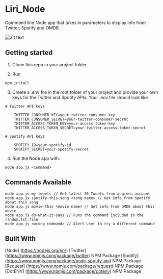 # Liri_Node

Command line Node app that takes in parameters to display info from Twitter, Spotify and OMDB.

![alt text][screenshot]

[screenshot]: https://github.com/jpdevspace/Liri_Node/blob/master/img/screenshot.gif "Node app GIF"


## Getting started

1. Clone this repo in your project folder 

2. Run:

```
npm install
```

3. Create a .env file in the root folder of your project and provide your own keys for the Twitter and Spotify APIs. Your .env file should look like 

```
# Twitter API keys

    TWITTER_CONSUMER_KEY=your-twitter-consumer-key
    TWITTER_CONSUMER_SECRET=your-twitter-consumer-secret
    TWITTER_ACCESS_TOKEN_KEY=your-access-token-key
    TWITTER_ACCESS_TOKEN_SECRET=your-twitter-access-token-secret

# Spotify API keys

    SPOTIFY_ID=your-spotify-id
    SPOTIFY_SECRET=your-spotify-secret
```

4. Run the Node app with:

```
node app.js <command>
```

## Commands Available

```
node app.js my-tweets // Get latest 20 Tweets from a given account
node app.js spotify-this-song <song name> // Get info from Spotify about this song
node app.js movie-this <movie name> // Get info from OMDB about this movie
node app.js do-what-it-says // Runs the command included in the random.txt file
node app.js <wrong command> // Alert user to try a different command  
```


## Built With
[Node] (https://nodejs.org/en/)
[Twitter] (https://www.npmjs.com/package/twitter) NPM Package
[Spotify] (https://www.npmjs.com/package/node-spotify-api) NPM Package
[Request] (https://www.npmjs.com/package/request) NPM Package
[DotENV] (https://www.npmjs.com/package/dotenv) NPM Package
